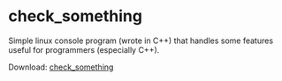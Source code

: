 check_something
===============

Simple linux console program (wrote in C++) that handles some features useful for programmers (especially C++).

Download: <a href="https://github.com/basiurajobs/check_something/raw/master/check_something">check_something</a>
